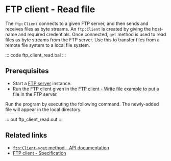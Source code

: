 # FTP client - Read file

The `ftp:Client` connects to a given FTP server, and then sends and receives files as byte streams. An `ftp:Client` is created by giving the host-name and required credentials. Once connected, `get` method is used to read files as byte streams from the FTP server. Use this to transfer files from a remote file system to a local file system.

::: code ftp_client_read.bal :::

## Prerequisites
- Start a [FTP server](https://hub.docker.com/r/stilliard/pure-ftpd/) instance.
- Run the FTP client given in the [FTP client - Write file](/learn/by-example/ftp-client-write) example to put a file in the FTP server.

Run the program by executing the following command. The newly-added file will appear in the local directory.

::: out ftp_client_read.out :::

## Related links
- [`ftp:Client->get` method - API documentation](https://lib.ballerina.io/ballerina/ftp/latest/clients/Client#get)
- [FTP client - Specification](/spec/ftp/#321-insecure-client)
